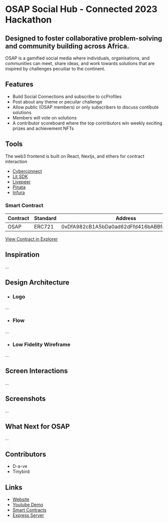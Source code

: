 # OSAP Social Hub - Connected 2023 Hackathon
## Designed to foster collaborative problem-solving and community building across Africa. 

OSAP is a gamified social media where individuals, organisations, and communities can meet, share ideas, and work towards solutions that are inspired by challenges pecuiliar to the continent. 

## Features

- Build Social Connections and subscribe to ccProfiles
- Post about any theme or pecuilar challenge
- Allow public (OSAP members) or only subscribers to discuss contibute solutions
- Members will vote on solutions
- A contributor scoreboard where the top contributors win weekly exciting prizes and achievement NFTs


## Tools
The web3 frontend is built on React, Nextjs, and ethers for contract interaction

- [Cyberconnect](https://docs.cyberconnect.me/)
- [Lit SDK](https://developer.litprotocol.com/)
- [Livepeer](https://docs.livepeer.org/)
- [Pinata](https://docs.pinata.cloud/)
- [Infura](https://docs.infura.io/infura/)

### Smart Contract
| Contract | Standard | Address                                    |
| -------- | -------- | ------------------------------------------ |
| OSAP     | ERC721   | 0xDfA982cB1A5bDa0ad62dFfd416bABBfab02D6ba8 |

[View Contract in Explorer](https://testnet.bscscan.com/address/0xDfA982cB1A5bDa0ad62dFfd416bABBfab02D6ba8)


## Inspiration

*...*

## Design Architecture

- ### Logo
*...*

- ### Flow
*...*

- ### Low Fidelity Wireframe
*...*



## Screen Interactions
*...*

## Screenshots

*...*

## What Next for OSAP
*...*

## Contributors

- D-a-ve
- Tinybird

## Links

- [Website]()
- [Youtube Demo]()
- [Smart Contracts]()
- [Express Server]()
